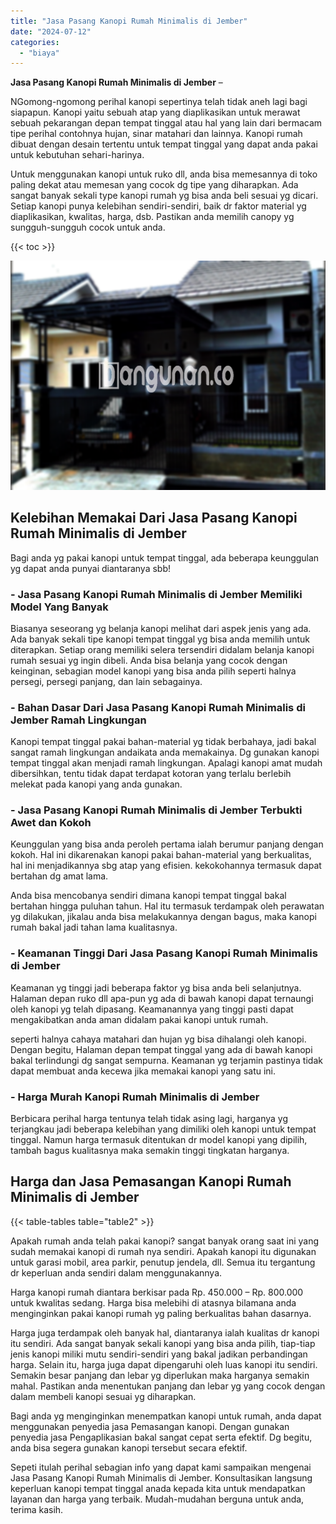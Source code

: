 ```yaml
---
title: "Jasa Pasang Kanopi Rumah Minimalis di Jember"
date: "2024-07-12"
categories: 
  - "biaya"
---
```


**Jasa Pasang Kanopi Rumah Minimalis di Jember** –

NGomong-ngomong perihal kanopi sepertinya telah tidak aneh lagi bagi siapapun. Kanopi yaitu sebuah atap yang diaplikasikan untuk merawat sebuah pekarangan depan tempat tinggal atau hal yang lain dari bermacam tipe perihal contohnya hujan, sinar matahari dan lainnya. Kanopi rumah dibuat dengan desain tertentu untuk tempat tinggal yang dapat anda pakai untuk kebutuhan sehari-harinya.

Untuk menggunakan kanopi untuk ruko dll, anda bisa memesannya di toko paling dekat atau memesan yang cocok dg tipe yang diharapkan. Ada sangat banyak sekali type kanopi rumah yg bisa anda beli sesuai yg dicari. Setiap kanopi punya kelebihan sendiri-sendiri, baik dr faktor material yg diaplikasikan, kwalitas, harga, dsb. Pastikan anda memilih canopy yg sungguh-sungguh cocok untuk anda.

{{< toc >}}

![Jasa Pasang Kanopi Rumah Minimalis di Jember](/images/harga-kanopi-minimalis-50.png)

## Kelebihan Memakai Dari Jasa Pasang Kanopi Rumah Minimalis di Jember

Bagi anda yg pakai kanopi untuk tempat tinggal, ada beberapa keunggulan yg dapat anda punyai diantaranya sbb!

### \- Jasa Pasang Kanopi Rumah Minimalis di Jember Memiliki Model Yang Banyak

Biasanya seseorang yg belanja kanopi melihat dari aspek jenis yang ada. Ada banyak sekali tipe kanopi tempat tinggal yg bisa anda memilih untuk diterapkan. Setiap orang memiliki selera tersendiri didalam belanja kanopi rumah sesuai yg ingin dibeli. Anda bisa belanja yang cocok dengan keinginan, sebagian model kanopi yang bisa anda pilih seperti halnya persegi, persegi panjang, dan lain sebagainya.

### \- Bahan Dasar Dari Jasa Pasang Kanopi Rumah Minimalis di Jember Ramah Lingkungan

Kanopi tempat tinggal pakai bahan-material yg tidak berbahaya, jadi bakal sangat ramah lingkungan andaikata anda memakainya. Dg gunakan kanopi tempat tinggal akan menjadi ramah lingkungan. Apalagi kanopi amat mudah dibersihkan, tentu tidak dapat terdapat kotoran yang terlalu berlebih melekat pada kanopi yang anda gunakan.

### \- Jasa Pasang Kanopi Rumah Minimalis di Jember Terbukti Awet dan Kokoh

Keunggulan yang bisa anda peroleh pertama ialah berumur panjang dengan kokoh. Hal ini dikarenakan kanopi pakai bahan-material yang berkualitas, hal ini menjadikannya sbg atap yang efisien. kekokohannya termasuk dapat bertahan dg amat lama.

Anda bisa mencobanya sendiri dimana kanopi tempat tinggal bakal bertahan hingga puluhan tahun. Hal itu termasuk terdampak oleh perawatan yg dilakukan, jikalau anda bisa melakukannya dengan bagus, maka kanopi rumah bakal jadi tahan lama kualitasnya.

### \- Keamanan Tinggi Dari Jasa Pasang Kanopi Rumah Minimalis di Jember

Keamanan yg tinggi jadi beberapa faktor yg bisa anda beli selanjutnya. Halaman depan ruko dll apa-pun yg ada di bawah kanopi dapat ternaungi oleh kanopi yg telah dipasang. Keamanannya yang tinggi pasti dapat mengakibatkan anda aman didalam pakai kanopi untuk rumah.

seperti halnya cahaya matahari dan hujan yg bisa dihalangi oleh kanopi. Dengan begitu, Halaman depan tempat tinggal yang ada di bawah kanopi bakal terlindungi dg sangat sempurna. Keamanan yg terjamin pastinya tidak dapat membuat anda kecewa jika memakai kanopi yang satu ini.

### \- Harga Murah Kanopi Rumah Minimalis di Jember

Berbicara perihal harga tentunya telah tidak asing lagi, harganya yg terjangkau jadi beberapa kelebihan yang dimiliki oleh kanopi untuk tempat tinggal. Namun harga termasuk ditentukan dr model kanopi yang dipilih, tambah bagus kualitasnya maka semakin tinggi tingkatan harganya.

## Harga dan Jasa Pemasangan Kanopi Rumah Minimalis di Jember

{{< table-tables table="table2" >}}

Apakah rumah anda telah pakai kanopi? sangat banyak orang saat ini yang sudah memakai kanopi di rumah nya sendiri. Apakah kanopi itu digunakan untuk garasi mobil, area parkir, penutup jendela, dll. Semua itu tergantung dr keperluan anda sendiri dalam menggunakannya.

Harga kanopi rumah diantara berkisar pada Rp. 450.000 – Rp. 800.000 untuk kwalitas sedang. Harga bisa melebihi di atasnya bilamana anda menginginkan pakai kanopi rumah yg paling berkualitas bahan dasarnya.

Harga juga terdampak oleh banyak hal, diantaranya ialah kualitas dr kanopi itu sendiri. Ada sangat banyak sekali kanopi yang bisa anda pilih, tiap-tiap jenis kanopi miliki mutu sendiri-sendiri yang bakal jadikan perbandingan harga. Selain itu, harga juga dapat dipengaruhi oleh luas kanopi itu sendiri. Semakin besar panjang dan lebar yg diperlukan maka harganya semakin mahal. Pastikan anda menentukan panjang dan lebar yg yang cocok dengan dalam membeli kanopi sesuai yg diharapkan.

Bagi anda yg menginginkan menempatkan kanopi untuk rumah, anda dapat menggunakan penyedia jasa Pemasangan kanopi. Dengan gunakan penyedia jasa Pengaplikasian bakal sangat cepat serta efektif. Dg begitu, anda bisa segera gunakan kanopi tersebut secara efektif.

Sepeti itulah perihal sebagian info yang dapat kami sampaikan mengenai Jasa Pasang Kanopi Rumah Minimalis di Jember. Konsultasikan langsung keperluan kanopi tempat tinggal anada kepada kita untuk mendapatkan layanan dan harga yang terbaik. Mudah-mudahan berguna untuk anda, terima kasih.
